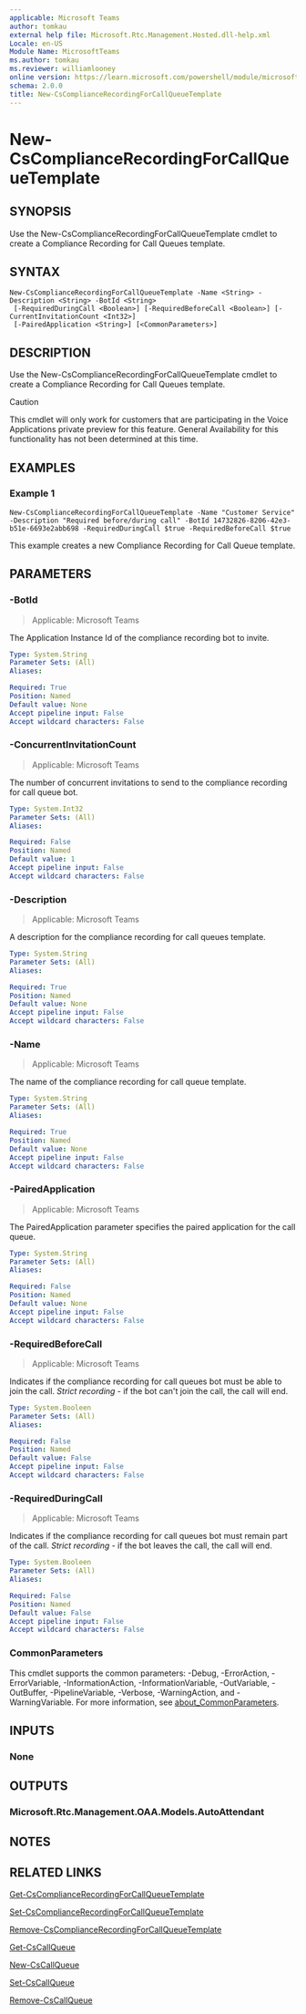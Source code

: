 ```yaml
---
applicable: Microsoft Teams
author: tomkau
external help file: Microsoft.Rtc.Management.Hosted.dll-help.xml
Locale: en-US
Module Name: MicrosoftTeams
ms.author: tomkau
ms.reviewer: williamlooney
online version: https://learn.microsoft.com/powershell/module/microsoftteams/New-CsComplianceRecordingForCallQueueTemplate
schema: 2.0.0
title: New-CsComplianceRecordingForCallQueueTemplate
---
```


# New-CsComplianceRecordingForCallQueueTemplate

## SYNOPSIS
Use the New-CsComplianceRecordingForCallQueueTemplate cmdlet to create a Compliance Recording for Call Queues template.

## SYNTAX

```
New-CsComplianceRecordingForCallQueueTemplate -Name <String> -Description <String> -BotId <String>
 [-RequiredDuringCall <Boolean>] [-RequiredBeforeCall <Boolean>] [-CurrentInvitationCount <Int32>]
 [-PairedApplication <String>] [<CommonParameters>]
```

## DESCRIPTION
Use the New-CsComplianceRecordingForCallQueueTemplate cmdlet to create a Compliance Recording for Call Queues template.

> [!CAUTION]
> This cmdlet will only work for customers that are participating in the Voice Applications private preview for this feature. General Availability for this functionality has not been determined at this time.

## EXAMPLES

### Example 1
```
New-CsComplianceRecordingForCallQueueTemplate -Name "Customer Service" -Description "Required before/during call" -BotId 14732826-8206-42e3-b51e-6693e2abb698 -RequiredDuringCall $true -RequiredBeforeCall $true
```

This example creates a new Compliance Recording for Call Queue template.

## PARAMETERS

### -BotId

> Applicable: Microsoft Teams

The Application Instance Id of the compliance recording bot to invite.

```yaml
Type: System.String
Parameter Sets: (All)
Aliases:

Required: True
Position: Named
Default value: None
Accept pipeline input: False
Accept wildcard characters: False
```

### -ConcurrentInvitationCount

> Applicable: Microsoft Teams

The number of concurrent invitations to send to the compliance recording for call queue bot.

```yaml
Type: System.Int32
Parameter Sets: (All)
Aliases:

Required: False
Position: Named
Default value: 1
Accept pipeline input: False
Accept wildcard characters: False
```

### -Description

> Applicable: Microsoft Teams

A description for the compliance recording for call queues template.

```yaml
Type: System.String
Parameter Sets: (All)
Aliases:

Required: True
Position: Named
Default value: None
Accept pipeline input: False
Accept wildcard characters: False
```

### -Name

> Applicable: Microsoft Teams

The name of the compliance recording for call queue template.

```yaml
Type: System.String
Parameter Sets: (All)
Aliases:

Required: True
Position: Named
Default value: None
Accept pipeline input: False
Accept wildcard characters: False
```

### -PairedApplication

> Applicable: Microsoft Teams

The PairedApplication parameter specifies the paired application for the call queue.

```yaml
Type: System.String
Parameter Sets: (All)
Aliases:

Required: False
Position: Named
Default value: None
Accept pipeline input: False
Accept wildcard characters: False
```

### -RequiredBeforeCall

> Applicable: Microsoft Teams

Indicates if the compliance recording for call queues bot must be able to join the call.
*Strict recording* - if the bot can't join the call, the call will end.

```yaml
Type: System.Booleen
Parameter Sets: (All)
Aliases:

Required: False
Position: Named
Default value: False
Accept pipeline input: False
Accept wildcard characters: False
```

### -RequiredDuringCall

> Applicable: Microsoft Teams

Indicates if the compliance recording for call queues bot must remain part of the call.
*Strict recording* - if the bot leaves the call, the call will end.

```yaml
Type: System.Booleen
Parameter Sets: (All)
Aliases:

Required: False
Position: Named
Default value: False
Accept pipeline input: False
Accept wildcard characters: False
```

### CommonParameters
This cmdlet supports the common parameters: -Debug, -ErrorAction, -ErrorVariable, -InformationAction, -InformationVariable, -OutVariable, -OutBuffer, -PipelineVariable, -Verbose, -WarningAction, and -WarningVariable. For more information, see [about_CommonParameters](https://go.microsoft.com/fwlink/?LinkID=113216).

## INPUTS

### None

## OUTPUTS

### Microsoft.Rtc.Management.OAA.Models.AutoAttendant

## NOTES

## RELATED LINKS

[Get-CsComplianceRecordingForCallQueueTemplate](./Get-CsComplianceRecordingForCallQueueTemplate.md)

[Set-CsComplianceRecordingForCallQueueTemplate](./Set-CsComplianceRecordingForCallQueueTemplate.md)

[Remove-CsComplianceRecordingForCallQueueTemplate](./Remove-CsComplianceRecordingForCallQueueTemplate.md)

[Get-CsCallQueue](./Get-CsCallQueue.md)

[New-CsCallQueue](./New-CsCallQueue.md)

[Set-CsCallQueue](./Set-CsCallQueue.md)

[Remove-CsCallQueue](./Remove-CsCallQueue.md)
